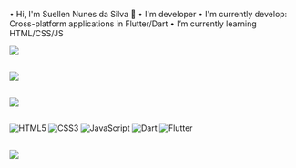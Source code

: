 • Hi, I'm Suellen Nunes da Silva 👋
• I'm developer
• I'm currently develop: Cross-platform applications in Flutter/Dart 
• I’m currently learning HTML/CSS/JS

![](https://github-readme-stats.vercel.app/api?username=zLuksz&theme=dark&hide_border=false&include_all_commits=true&count_private=true)<br/>
##
![](https://github-readme-streak-stats.herokuapp.com/?user=zLuksz&theme=dark&hide_border=false)<br/>
##
![](https://github-readme-stats.vercel.app/api/top-langs/?username=zLuksz&theme=dark&hide_border=false&include_all_commits=true&count_private=true&layout=compact)
##

##

![HTML5](https://img.shields.io/badge/html5-%23E34F26.svg?style=for-the-badge&logo=html5&logoColor=white) ![CSS3](https://img.shields.io/badge/css3-%231572B6.svg?style=for-the-badge&logo=css3&logoColor=white) ![JavaScript](https://img.shields.io/badge/javascript-%23323330.svg?style=for-the-badge&logo=javascript&logoColor=%23F7DF1E)  ![Dart](https://repository-images.githubusercontent.com/252948804/f9700580-769e-11ea-8b51-3ef08f606718)
![Flutter](https://user-images.githubusercontent.com/322107/88122097-1113c100-cb9e-11ea-90bb-b72d84ef84a6.png)
##
<div>
  <a href="https://www.linkedin.com/in/suellen-nunes-65016020b/" target="_blank"><img src="https://img.shields.io/badge/-LinkedIn-%230077B5?style=for-the-badge&logo=linkedin&logoColor=white" target="_blank"></a> 
</div>
